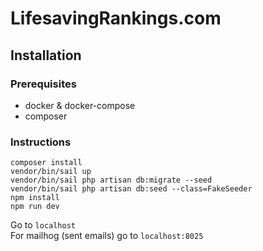 # LifesavingRankings.com

## Installation

### Prerequisites

- docker & docker-compose
- composer

### Instructions

```shell
composer install
vendor/bin/sail up
vendor/bin/sail php artisan db:migrate --seed
vendor/bin/sail php artisan db:seed --class=FakeSeeder
npm install
npm run dev
```

Go to `localhost`  
For mailhog (sent emails) go to `localhost:8025`
